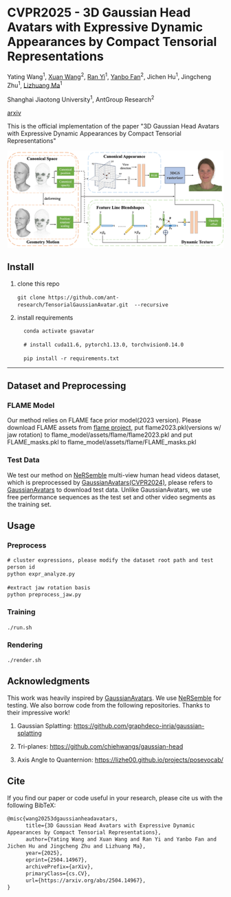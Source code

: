# CVPR2025 - 3D Gaussian Head Avatars with Expressive Dynamic Appearances by Compact Tensorial Representations

Yating Wang<sup>1</sup>, [Xuan Wang](https://xuanwangvc.github.io/)<sup>2</sup>, [Ran Yi](https://yiranran.github.io/)<sup>1</sup>, [Yanbo Fan](https://sites.google.com/site/yanbofan0124/)<sup>2</sup>, Jichen Hu<sup>1</sup>, Jingcheng Zhu<sup>1</sup>, [Lizhuang Ma](https://dmcv.sjtu.edu.cn/)<sup>1</sup>

Shanghai Jiaotong University<sup>1</sup>, AntGroup Research<sup>2</sup>

[arxiv](https://arxiv.org/abs/2504.14967)

This is the official implementation of the paper "3D Gaussian Head Avatars with Expressive Dynamic Appearances by Compact Tensorial Representations"

![pipeline](figures/pipeline.png)

## Install

1. clone this repo
   
   `git clone https://github.com/ant-research/TensorialGaussianAvatar.git  --recursive`
   
2. install requirements
   
	```
      conda activate gsavatar

      # install cuda11.6, pytorch1.13.0, torchvision0.14.0

      pip install -r requirements.txt
      ```
---

## Dataset and Preprocessing

### FLAME Model
Our method relies on FLAME face prior model(2023 version). Please download FLAME assets from [flame project](https://flame.is.tue.mpg.de/index.html), put flame2023.pkl(versions w/ jaw rotation) to flame_model/assets/flame/flame2023.pkl and put FLAME_masks.pkl to flame_model/assets/flame/FLAME_masks.pkl

### Test Data
We test our method on [NeRSemble](https://github.com/tobias-kirschstein/nersemble) multi-view human head videos dataset, which is preprocessed by [GaussianAvatars(CVPR2024)](https://github.com/ShenhanQian/GaussianAvatars/tree/main), please refers to [GaussianAvatars](https://github.com/ShenhanQian/GaussianAvatars/blob/main/doc/download.md) to download test data. Unlike GaussianAvatars, we use free performance sequences as the test set and other video segments as the training set.

## Usage
### Preprocess

```
# cluster expressions, please modify the dataset root path and test person id 
python expr_analyze.py

#extract jaw rotation basis
python preprocess_jaw.py

```

### Training

`./run.sh`

### Rendering

`./render.sh`


## Acknowledgments

This work was heavily inspired by [GaussianAvatars](https://github.com/ShenhanQian/GaussianAvatars/tree/main). We use [NeRSemble](https://github.com/tobias-kirschstein/nersemble) for testing. We also borrow code from the following repositories. Thanks to their impressive work!

1. Gaussian Splatting: https://github.com/graphdeco-inria/gaussian-splatting
   
2. Tri-planes: https://github.com/chiehwangs/gaussian-head

3. Axis Angle to Quanternion: https://lizhe00.github.io/projects/posevocab/
	

## Cite
If you find our paper or code useful in your research, please cite us with the following BibTeX:

```
@misc{wang20253dgaussianheadavatars,
      title={3D Gaussian Head Avatars with Expressive Dynamic Appearances by Compact Tensorial Representations}, 
      author={Yating Wang and Xuan Wang and Ran Yi and Yanbo Fan and Jichen Hu and Jingcheng Zhu and Lizhuang Ma},
      year={2025},
      eprint={2504.14967},
      archivePrefix={arXiv},
      primaryClass={cs.CV},
      url={https://arxiv.org/abs/2504.14967}, 
}
```

